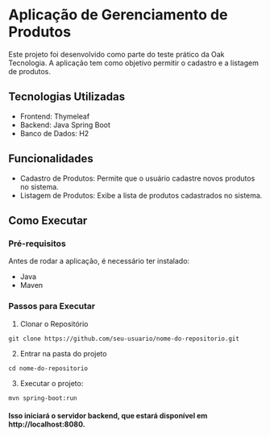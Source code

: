 # Aplicação de Gerenciamento de Produtos
Este projeto foi desenvolvido como parte do teste prático da Oak Tecnologia. A aplicação tem como objetivo permitir o cadastro e a listagem de produtos.

## Tecnologias Utilizadas
- Frontend: Thymeleaf
- Backend: Java Spring Boot
- Banco de Dados: H2

## Funcionalidades
- Cadastro de Produtos: Permite que o usuário cadastre novos produtos no sistema.
- Listagem de Produtos: Exibe a lista de produtos cadastrados no sistema.

## Como Executar
### Pré-requisitos
Antes de rodar a aplicação, é necessário ter instalado:
- Java
- Maven

### Passos para Executar
1. Clonar o Repositório

```
git clone https://github.com/seu-usuario/nome-do-repositorio.git
```
2. Entrar na pasta do projeto
```
cd nome-do-repositorio
```

3. Executar o projeto:
```
mvn spring-boot:run
```

#### Isso iniciará o servidor backend, que estará disponível em http://localhost:8080.